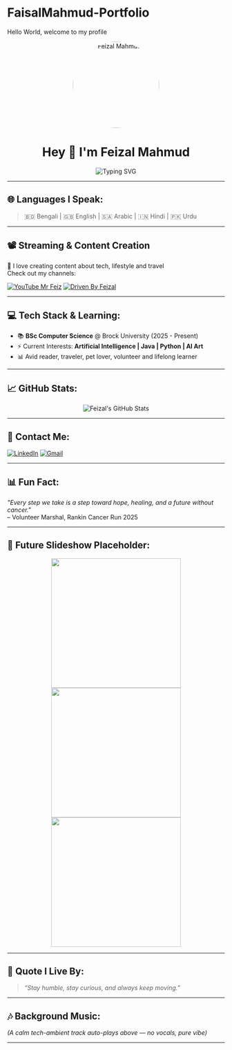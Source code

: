 # FaisalMahmud-Portfolio
Hello World, welcome to my profile
<!-- FUTURISTIC BACKGROUND MUSIC -->
<audio autoplay loop>
  <source src="https://files.freemusicarchive.org/storage-freemusicarchive-org/music/no_curator/SERGEYCHIK/Sergeychik/Sergeychik_-_03_-_Digital_Spaces.mp3" type="audio/mpeg">
Your browser does not support the audio element.
</audio>

<!-- PROFILE PICTURE -->
<p align="center">
  <img src="IMG_9103.jpeg" alt="Feizal Mahmud" width="200" style="border-radius: 50%;">
</p>

<h1 align="center">Hey 👋 I'm Feizal Mahmud</h1>

<p align="center">
  <img src="https://readme-typing-svg.demolab.com?font=Fira+Code&pause=1000&color=0FFFC0&center=true&vCenter=true&width=435&lines=👨‍💻+Tech+Explorer+%7C+AI+Learner+%7C+Streamer+%7C+Traveler" alt="Typing SVG" />
</p>

---

## 🌐 Languages I Speak:

> 🇧🇩 Bengali | 🇬🇧 English | 🇸🇦 Arabic | 🇮🇳 Hindi | 🇵🇰 Urdu

---

## 📽️ Streaming & Content Creation

🎥 I love creating content about tech, lifestyle and travel  
Check out my channels:

[![YouTube Mr Feiz](https://img.shields.io/badge/YouTube-Mr%20Feiz-red?style=for-the-badge&logo=youtube)](https://youtube.com/@trailmix_with_feizal?si=wdmNd0wMwE0DgQks)
[![Driven By Feizal](https://img.shields.io/badge/YouTube-Driven%20By%20Feizal-red?style=for-the-badge&logo=youtube)](https://www.youtube.com/@DrivenbyFeizal)

---

## 💻 Tech Stack & Learning:

- 📚 **BSc Computer Science** @ Brock University (2025 - Present)
- ⚡ Current Interests: **Artificial Intelligence | Java | Python | AI Art**
- 📊 Avid reader, traveler, pet lover, volunteer and lifelong learner  

---

## 📈 GitHub Stats:

<p align="center">
  <img src="https://github-readme-stats.vercel.app/api?username=YOUR-GITHUB-USERNAME&show_icons=true&theme=tokyonight" alt="Feizal's GitHub Stats" />
</p>

---

## 🔗 Contact Me:

[![LinkedIn](https://img.shields.io/badge/LinkedIn-Connect-blue?style=for-the-badge&logo=linkedin)](http://linkedin.com/in/md-foysal-54a332359)
[![Gmail](https://img.shields.io/badge/Gmail-Email-red?style=for-the-badge&logo=gmail)](mailto:mohammedfoysal134@gmail.com)

---

## 📊 Fun Fact:
_"Every step we take is a step toward hope, healing, and a future without cancer."_  
– Volunteer Marshal, Rankin Cancer Run 2025  

---

## 📸 Future Slideshow Placeholder:

<p align="center">
  <img src="YOUR_SLIDESHOW_IMAGE_1.jpg" width="300" />
  <img src="YOUR_SLIDESHOW_IMAGE_2.jpg" width="300" />
  <img src="YOUR_SLIDESHOW_IMAGE_3.jpg" width="300" />
</p>

---

## 🌌 Quote I Live By:

> _“Stay humble, stay curious, and always keep moving.”_

---

## 🎶 Background Music:
*(A calm tech-ambient track auto-plays above — no vocals, pure vibe)*  

---

